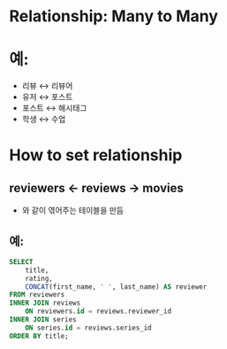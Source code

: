 # Relationship: Many to Many

# 예:

- 리뷰 ↔ 리뷰어
- 유저 ↔ 포스트
- 포스트 ↔ 해시태그
- 학생 ↔ 수업

# How to set relationship

## reviewers ← reviews → movies

- 와 같이 엮어주는 테이블을 만듬

## 예:

```sql
SELECT
	title,
	rating,
	CONCAT(first_name, ' ', last_name) AS reviewer
FROM reviewers
INNER JOIN reviews
	ON reviewers.id = reviews.reviewer_id
INNER JOIN series
	ON series.id = reviews.series_id
ORDER BY title;
```